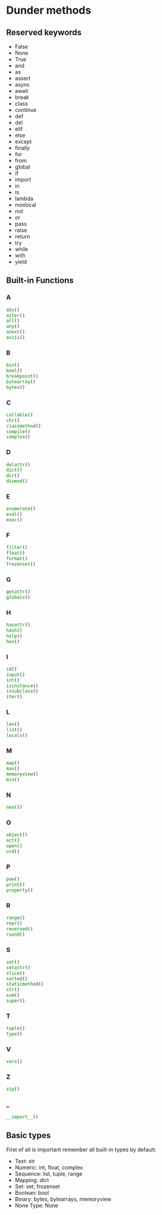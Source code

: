 # Dunder methods

## Reserved keywords

* False
* None
* True
* and
* as
* assert
* async 
* await 
* break
* class
* continue
* def
* del
* elif
* else
* except
* finally
* for
* from
* global
* if
* import 
* in
* is
* lambda
* nonlocal
* not
* or
* pass
* raise
* return 
* try
* while
* with 
* yield

## Built-in Functions

### A

```python
abs()
aiter()
all()
any()
anext()
ascii()
```

### B

```python
bin()
bool()
breakpoint()
bytearray()
bytes()
```

### C

```python
callable()
chr()
classmethod()
compile()
complex()
```

### D

```python
delattr()
dict()
dir()
divmod()
```

### E

```python
enumerate()
eval()
exec()
```

### F

```python
filter()
float()
format()
frozenset()
```

### G

```python
getattr()
globals()
```

### H

```python
hasattr()
hash()
help()
hex()
```

### I

```python
id()
input()
int()
isinstance()
issubclass()
iter()
```

### L 

```python
len()
list()
locals()
```

### M 

```python
map()
max()
memoryview()
min()
```

### N

```python
next()
```

### O

```python
object()
oct()
open()
ord()
```

### P 

```python
pow()
print()
property()
```

### R

```python
range()
repr()
reversed()
round()
```

### S

```python
set()
setattr()
slice()
sorted()
staticmethod()
str()
sum()
super()
```

### T

```python
tuple()
type()
```

### V

```python
vars()
```

### Z 

```python
zip()
```

### _

```python
__import__()
```


## Basic types

First of all is important remember all built-in types by default:

* Text: str
* Numeric: int, float, complex
* Sequence: list, tuple, range
* Mapping: dict
* Set: set, frozenset
* Boolean: bool
* Binary: bytes, bytearrays, memoryview
* None Type: None